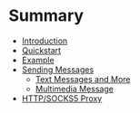 # Summary

- [Introduction](intro.md)
- [Quickstart](quickstart.md)
- [Example](example-bot.md)
- [Sending Messages](send-msg/README.md)
  - [Text Messages and More](send-msg/text-msg.md)
  - [Multimedia Message](send-msg/multimedia-msg.md)
- [HTTP/SOCKS5 Proxy](proxy.md)

<!-- - [Getting updates](getting-updates.md) -->
<!-- - [Reply Markup](reply-markup.md) -->
<!-- - [Inline Mode](inline/README.md) -->
<!-- - [Working with Files](files/README.md) -->
  <!-- - [Upload](files/upload.md) -->
  <!-- - [Download](files/download.md) -->
<!-- - [Deployment](deployment/README.md) -->
  <!-- - [Long Polling](deployment/long-polling.md) -->
  <!-- - [Webhook](deployment/webhook.md) -->
<!-- - [Payments](payments/README.md) -->
<!-- - [Login widget](Login-Widget.md) -->
<!-- - [Passport](passport/README.md) -->
<!-- - [Examples from test cases](Examples-from-Test-Cases.md) -->
<!-- - [Integration tests](Integration-Tests.md) -->
<!-- - [Migration guide => v14](Migration-Guide-to-Version-14.x.md) -->
<!-- - [FAQ](FAQ.md) -->

<!--
- [Introduction](Introduction.md)
-->
